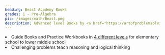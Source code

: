 ```yaml
---
heading: Beast Academy Books
grades: 1 - Pre-Algebra
pic: /images/math/Beast.png
description: Advanced level Books by <a href="https://artofproblemsolving.com/" target="_blank">Art of Problem Solving</a>
---
```

<li>Guide Books and Practice Workbooks in <a href="https://beastacademy.com/books" target="_blank">4 different levels</a> for elementary school to lower middle school </li>
<li>Challenging problems teach reasoning and logical thinking</li>

